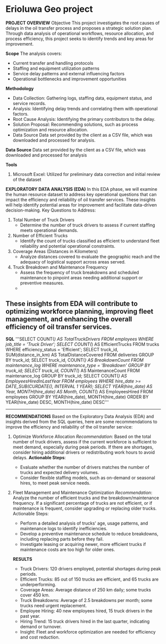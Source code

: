 # Erioluwa Geo project 

**PROJECT OVERVIEW** 
Objective This project investigates the root causes of delays in the oil transfer process and proposes a strategic solution plan. Through data analysis of operational workflows, resource allocation, and process efficiency, this project seeks to identify trends and key areas for improvement.

**Scope**
The analysis covers:
* Current transfer and handling protocols
* Staffing and equipment utilization patterns
* Service delay patterns and external influencing factors
* Operational bottlenecks and improvement opportunities

**Methodology**
* Data Collection: Gathering logs, staffing data, equipment status, and service records.
* Analysis: Identifying delay trends and correlating them with operational factors.
* Root Cause Analysis: Identifying the primary contributors to the delay.
* Solution Proposal: Recommending solutions, such as process optimization and resource allocation.
* Data Source Data set provided by the client as a CSV file, which was downloaded and processed for analysis.

**Data Source** 
Data set provided by the client as a CSV file, which was downloaded and processed for analysis

**Tools**
1. Microsoft Excel: Utilized for preliminary data correction and initial review of the dataset
   
**EXPLORATORY DATA ANALYSIS (EDA)**
In this EDA phase, we will examine the human resource dataset to address key operational questions that can impact the efficiency and reliability of oil transfer services. These insights will help identify potential areas for improvement and facilitate data-driven decision-making. Key Questions to Address:
1. Total Number of Truck Drivers
     * Determine the number of truck drivers to assess if current staffing meets operational demands.
2. Number of Efficient Trucks
     * Identify the count of trucks classified as efficient to understand fleet reliability and potential operational constraints.
3. Coverage Areas (Distances in Kilometers)
     * Analyze distances covered to evaluate the geographic reach and the adequacy of logistical support across areas served.
4. Truck Breakdown and Maintenance Frequency
     * Assess the frequency of truck breakdowns and scheduled maintenance to pinpoint areas needing additional support or preventive measures.
     * 
These insights from EDA will contribute to optimizing workforce planning, improving fleet management, and enhancing the overall efficiency of oil transfer services.
---

__SQL__
'''SELECT COUNT(*) AS TotalTruckDrivers
FROM employees
WHERE job_title = 'Truck Driver';
SELECT COUNT(*) AS EfficientTrucks FROM trucks WHERE efficiency_status = 'Efficient';
SELECT truck_id, SUM(distance_in_km) AS TotalDistanceCovered FROM deliveries GROUP BY truck_id;
SELECT truck_id, COUNT(*) AS BreakdownCount FROM maintenance_log WHERE maintenance_type = 'Breakdown' GROUP BY truck_id;
SELECT truck_id, COUNT(*) AS MaintenanceCount FROM maintenance_log GROUP BY truck_id;
SELECT COUNT(*) AS EmployeesHiredInLastYear FROM employees WHERE hire_date >= DATE_SUB(CURDATE(), INTERVAL 1 YEAR);
SELECT YEAR(hire_date) AS Year, MONTH(hire_date) AS Month, COUNT(*) AS EmployeesHired FROM employees GROUP BY YEAR(hire_date), MONTH(hire_date) ORDER BY YEAR(hire_date) DESC, MONTH(hire_date) DESC'''

---

**RECOMMENDATIONS**
Based on the Exploratory Data Analysis (EDA) and insights derived from the SQL queries, here are some recommendations to improve the efficiency and reliability of the oil transfer service:
1. Optimize Workforce Allocation
*Recommendation*: Based on the total number of truck drivers, assess if the current workforce is sufficient to meet demand, especially during peak periods. If there are shortages, consider hiring additional drivers or redistributing work hours to avoid delays.
   **Actionable Steps**:
   * Evaluate whether the number of drivers matches the number of trucks and expected delivery volumes.
   * Consider flexible staffing models, such as on-demand or seasonal hires, to meet peak service needs.
2. Fleet Management and Maintenance Optimization
*Recommendation*: Analyze the number of efficient trucks and the breakdown/maintenance frequency. If a significant percentage of trucks are not efficient, or if maintenance is frequent, consider upgrading or replacing older trucks. Actionable Steps:
   * Perform a detailed analysis of trucks' age, usage patterns, and maintenance logs to identify inefficiencies.
   * Develop a preventive maintenance schedule to reduce breakdowns, including replacing parts before they fail.
   * Investigate leasing or acquiring newer, more efficient trucks if maintenance costs are too high for older ones.
  
   **RESULTS**
     * Truck Drivers: 120 drivers employed, potential shortages during peak periods.
     * Efficient Trucks: 85 out of 150 trucks are efficient, and 65 trucks are underperforming.
     * Coverage Areas: Average distance of 250 km daily; some trucks cover 450 km.
     * Truck Breakdowns: Average of 2.5 breakdowns per month; some trucks need urgent replacement.
     * Employee Hiring: 40 new employees hired, 15 truck drivers in the past year.
     * Hiring Trend: 15 truck drivers hired in the last quarter, indicating demand or turnover.
     * Insight: Fleet and workforce optimization are needed for efficiency and cost reduction.
